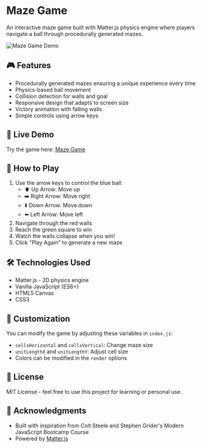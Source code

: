 # Maze Game

An interactive maze game built with Matter.js physics engine where players navigate a ball through procedurally generated mazes.

![Maze Game Demo](demo.gif)

## 🎮 Features

- Procedurally generated mazes ensuring a unique experience every time
- Physics-based ball movement
- Collision detection for walls and goal
- Responsive design that adapts to screen size
- Victory animation with falling walls
- Simple controls using arrow keys

## 🚀 Live Demo

Try the game here: [Maze Game](https://maze-game-nu.vercel.app/)

## 🎯 How to Play

1. Use the arrow keys to control the blue ball:
   - ⬆️ Up Arrow: Move up
   - ➡️ Right Arrow: Move right
   - ⬇️ Down Arrow: Move down
   - ⬅️ Left Arrow: Move left
2. Navigate through the red walls
3. Reach the green square to win
4. Watch the walls collapse when you win!
5. Click "Play Again" to generate a new maze

## 🛠️ Technologies Used

- Matter.js - 2D physics engine
- Vanilla JavaScript (ES6+)
- HTML5 Canvas
- CSS3

## 🎨 Customization

You can modify the game by adjusting these variables in `index.js`:

- `cellsHorizontal` and `cellsVertical`: Change maze size
- `unitLengthX` and `unitLengthY`: Adjust cell size
- Colors can be modified in the `render` options

## 📝 License

MIT License - feel free to use this project for learning or personal use.

## 🙏 Acknowledgments

- Built with inspiration from Colt Steele and Stephen Grider's Modern JavaScript Bootcamp Course
- Powered by [Matter.js](https://brm.io/matter-js/)
